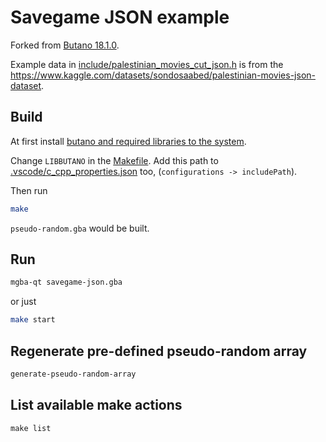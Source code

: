 # Savegame JSON example

Forked from [Butano 18.1.0](https://github.com/GValiente/butano/tree/18.1.0/examples/text).

Example data in [include/palestinian_movies_cut_json.h](./include/palestinian_movies_cut_json.h) is from the https://www.kaggle.com/datasets/sondosaabed/palestinian-movies-json-dataset.

## Build

At first install [butano and required libraries to the system](https://gvaliente.github.io/butano/getting_started_wt.html).

Change `LIBBUTANO` in the [Makefile](./Makefile). Add this path to [.vscode/c_cpp_properties.json](.vscode/c_cpp_properties.json) too, (`configurations -> includePath`).

Then run

```bash
make
```

`pseudo-random.gba` would be built.

## Run

```bash
mgba-qt savegame-json.gba
```

or just

```bash
make start
```

## Regenerate pre-defined pseudo-random array

```bash
generate-pseudo-random-array
```

## List available make actions

```
make list
```